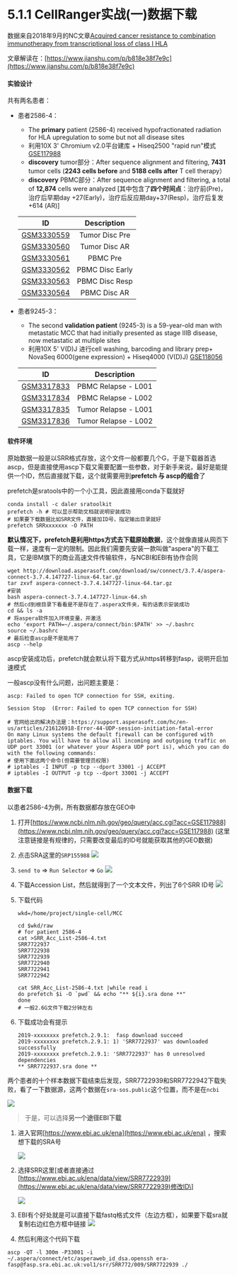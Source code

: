 # 5.1.1 CellRanger实战\(一\)数据下载

数据来自2018年9月的NC文章[Acquired cancer resistance to combination immunotherapy from transcriptional loss of class I HLA](https://www.nature.com/articles/s41467-018-06300-3)

文章解读在：[https://www.jianshu.com/p/b818e38f7e9c](https://www.jianshu.com/p/b818e38f7e9c)

#### 实验设计

共有两名患者：

* 患者2586-4：

  * The **primary** patient \(2586-4\) received hypofractionated radiation for HLA upregulation to some but not all disease sites
  * 利用10X 3' Chromium v2.0平台建库 + Hiseq2500 "rapid run"模式 [GSE117988](https://www.ncbi.nlm.nih.gov/geo/query/acc.cgi?acc=GSE117988)
  * **discovery** tumor部分：After sequence alignment and filtering, **7431** tumor cells \(**2243 cells before** and **5188 cells after** T cell therapy）
  * **discovery** PBMC部分：After sequence alignment and filtering, a total of **12,874** cells were analyzed \[其中包含了**四个时间点**：治疗前\(Pre\)，治疗后早期day +27\(Early\)，治疗后反应期day+37\(Resp\)，治疗后复发+614 \(AR\)\]

  | ID | Description |
  | :---: | :---: |
  | [GSM3330559](https://www.ncbi.nlm.nih.gov/geo/query/acc.cgi?acc=GSM3330559) | Tumor Disc Pre |
  | [GSM3330560](https://www.ncbi.nlm.nih.gov/geo/query/acc.cgi?acc=GSM3330560) | Tumor Disc AR |
  | [GSM3330561](https://www.ncbi.nlm.nih.gov/geo/query/acc.cgi?acc=GSM3330561) | PBMC Pre |
  | [GSM3330562](https://www.ncbi.nlm.nih.gov/geo/query/acc.cgi?acc=GSM3330562) | PBMC Disc Early |
  | [GSM3330563](https://www.ncbi.nlm.nih.gov/geo/query/acc.cgi?acc=GSM3330563) | PBMC Disc Resp |
  | [GSM3330564](https://www.ncbi.nlm.nih.gov/geo/query/acc.cgi?acc=GSM3330564) | PBMC Disc AR |

* 患者9245-3：

  * The second **validation patient** \(9245-3\) is a 59-year-old man with metastatic MCC that had initially presented as stage IIIB disease, now metastatic at multiple sites
  * 利用10X 5' V\(D\)J 进行cell washing, barcoding and library prep+ NovaSeq 6000\(gene expression\) + Hiseq4000 \(V\(D\)J\)  [GSE118056](https://www.ncbi.nlm.nih.gov/geo/query/acc.cgi?acc=GSE118056) 

  | ID | Description |
  | :---: | :---: |
  | [GSM3317833](https://www.ncbi.nlm.nih.gov/geo/query/acc.cgi?acc=GSM3317833) | PBMC Relapse - L001 |
  | [GSM3317834](https://www.ncbi.nlm.nih.gov/geo/query/acc.cgi?acc=GSM3317834) | PBMC Relapse - L002 |
  | [GSM3317835](https://www.ncbi.nlm.nih.gov/geo/query/acc.cgi?acc=GSM3317835) | Tumor Relapse - L001 |
  | [GSM3317836](https://www.ncbi.nlm.nih.gov/geo/query/acc.cgi?acc=GSM3317836) | Tumor Relapse - L002 |

#### 软件环境

原始数据一般是以SRR格式存放，这个文件一般都要几个G，于是下载器首选ascp，但是直接使用ascp下载又需要配置一些参数，对于新手来说，最好是能提供一个ID，然后直接就下载，这个就需要用到**prefetch 与 ascp的组合**了

prefetch是sratools中的一个小工具，因此直接用conda下载就好

```text
conda install -c daler sratoolkit
prefetch -h # 可以显示帮助文档就说明安装成功
# 如果要下载数据比如SRR文件，直接加ID号，指定输出目录就好
prefetch SRRxxxxxxx -O PATH
```

**默认情况下，prefetch是利用https方式去下载原始数据**，这个就像直接从网页下载一样，速度有一定的限制。因此我们需要先安装一款叫做"aspera"的下载工具，它是IBM旗下的商业高速文件传输软件，与NCBI和EBI有协作合同

```text
wget http://download.asperasoft.com/download/sw/connect/3.7.4/aspera-connect-3.7.4.147727-linux-64.tar.gz
tar zxvf aspera-connect-3.7.4.147727-linux-64.tar.gz
#安装
bash aspera-connect-3.7.4.147727-linux-64.sh
# 然后cd到根目录下看看是不是存在了.aspera文件夹，有的话表示安装成功
cd && ls -a
# 将aspera软件加入环境变量，并激活
echo 'export PATH=~/.aspera/connect/bin:$PATH' >> ~/.bashrc
source ~/.bashrc
# 最后检查ascp是不是能用了
ascp --help
```

ascp安装成功后，prefetch就会默认将下载方式从https转移到fasp，说明开启加速模式

一般ascp没有什么问题，出问题主要是：

```text
ascp: Failed to open TCP connection for SSH, exiting.

Session Stop  (Error: Failed to open TCP connection for SSH)

# 官网给出的解决办法是：https://support.asperasoft.com/hc/en-us/articles/216126918-Error-44-UDP-session-initiation-fatal-error
On many Linux systems the default firewall can be configured with iptables. You will have to allow all incoming and outgoing traffic on UDP port 33001 (or whatever your Aspera UDP port is), which you can do with the following commands:
# 使用下面这两个命令(但需要管理员权限)
# iptables -I INPUT -p tcp --dport 33001 -j ACCEPT
# iptables -I OUTPUT -p tcp --dport 33001 -j ACCEPT
```

#### 数据下载

以患者2586-4为例，所有数据都存放在GEO中

1. 打开[https://www.ncbi.nlm.nih.gov/geo/query/acc.cgi?acc=GSE117988](https://www.ncbi.nlm.nih.gov/geo/query/acc.cgi?acc=GSE117988) \(这里注意链接是有规律的，只需要改变最后的ID号就能获取其他的GEO数据\)
2. 点击SRA这里的`SRP155988` ![](https://jieandze1314-1255603621.cos.ap-guangzhou.myqcloud.com/blog/2019-09-19-071912.png)
3. `send to` =&gt; `Run Selector` =&gt; `Go` ![](https://jieandze1314-1255603621.cos.ap-guangzhou.myqcloud.com/blog/2019-09-19-071927.png)
4. 下载Accession List，然后就得到了一个文本文件，列出了6个SRR ID号 ![](https://jieandze1314-1255603621.cos.ap-guangzhou.myqcloud.com/blog/2019-09-19-071939.png)
5. 下载代码

   ```text
   wkd=/home/project/single-cell/MCC

   cd $wkd/raw
   # for patient 2586-4
   cat >SRR_Acc_List-2586-4.txt
   SRR7722937
   SRR7722938
   SRR7722939
   SRR7722940
   SRR7722941
   SRR7722942

   cat SRR_Acc_List-2586-4.txt |while read i
   do prefetch $i -O `pwd` && echo "** ${i}.sra done **"
   done
   # 一般2.6G文件下载2分钟左右
   ```

6. 下载成功会有提示

   ```text
   2019-xxxxxxxx prefetch.2.9.1:  fasp download succeed
   2019-xxxxxxxx prefetch.2.9.1: 1) 'SRR7722937' was downloaded successfully
   2019-xxxxxxxx prefetch.2.9.1: 'SRR7722937' has 0 unresolved dependencies
   ** SRR7722937.sra done **
   ```

两个患者的十个样本数据下载结束后发现，SRR7722939和SRR7722942下载失败，看了一下数据源，这两个数据在`sra-sos.public`这个位置，而不是在`ncbi`

![](https://jieandze1314-1255603621.cos.ap-guangzhou.myqcloud.com/blog/2019-09-19-071954.png)

> 于是，可以选择**另一个途径EBI下载**

1. 进入官网[https://www.ebi.ac.uk/ena](https://www.ebi.ac.uk/ena) ，搜索想下载的SRA号

   ![](https://jieandze1314-1255603621.cos.ap-guangzhou.myqcloud.com/blog/2019-09-19-072006.png)

2. 选择SRR这里\[或者直接通过[https://www.ebi.ac.uk/ena/data/view/SRR7722939](https://www.ebi.ac.uk/ena/data/view/SRR7722939)修改ID\]

   ![](https://jieandze1314-1255603621.cos.ap-guangzhou.myqcloud.com/blog/2019-09-19-072017.png)

3. EBI有个好处就是可以直接下载fastq格式文件（左边方框），如果要下载sra就复制右边红色方框中链接 ![](https://jieandze1314-1255603621.cos.ap-guangzhou.myqcloud.com/blog/2019-09-19-072027.png)
4. 然后利用这个代码下载

```text
ascp -QT -l 300m -P33001 -i ~/.aspera/connect/etc/asperaweb_id_dsa.openssh era-fasp@fasp.sra.ebi.ac.uk:vol1/srr/SRR772/009/SRR7722939 ./
```

